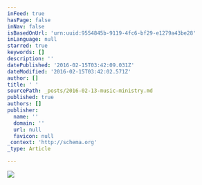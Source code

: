 ```yaml
---
inFeed: true
hasPage: false
inNav: false
isBasedOnUrl: 'urn:uuid:9554845b-9119-4fc6-bf29-e1279a43be28'
inLanguage: null
starred: true
keywords: []
description: ''
datePublished: '2016-02-15T03:42:09.031Z'
dateModified: '2016-02-15T03:42:02.571Z'
author: []
title: ' '
sourcePath: _posts/2016-02-13-music-ministry.md
published: true
authors: []
publisher:
  name: ''
  domain: ''
  url: null
  favicon: null
_context: 'http://schema.org'
_type: Article

---
```

![](https://s3-us-west-2.amazonaws.com/the-grid-img/p/361910de7fad57071455a4da24e89c0ed61217c2.jpg)

#